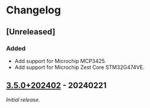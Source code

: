 # Changelog

## [Unreleased]

### Added

- Add support for Microchip MCP3425.
- Add support for Microchip Zest Core STM32G474VE.

## [3.5.0+202402] - 20240221

_Initial release._

[3.5.0+202402]: https://github.com/catie-aq/zephyr_6tron-manifest/releases/tag/v3.5.0+202402

